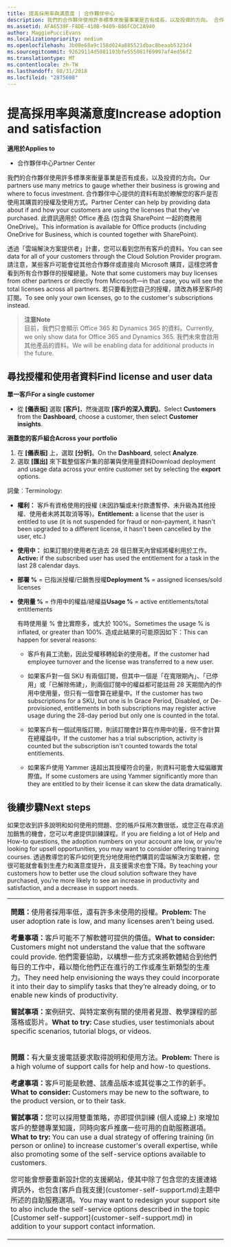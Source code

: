 ```yaml
---
title: 提高採用率與滿意度 | 合作夥伴中心
description: 我們的合作夥伴使用許多標準來衡量事業是否有成長，以及投資的方向。 合作夥伴中心提供的資料有助於瞭解您的客戶是否使用其購買的授權及使用方式。
ms.assetid: AFA6539F-F8DE-410B-9409-886FCDC2A940
author: MaggiePucciEvans
ms.localizationpriority: medium
ms.openlocfilehash: 3b08e68a9c158d024a885521dbac8beaab5323d4
ms.sourcegitcommit: 92629114d5081103bfe555081f69997af4ed56f2
ms.translationtype: MT
ms.contentlocale: zh-TW
ms.lasthandoff: 08/31/2018
ms.locfileid: "2875608"
---
```

# <a name="increase-adoption-and-satisfaction"></a><span data-ttu-id="85433-104">提高採用率與滿意度</span><span class="sxs-lookup"><span data-stu-id="85433-104">Increase adoption and satisfaction</span></span>

**<span data-ttu-id="85433-105">適用於</span><span class="sxs-lookup"><span data-stu-id="85433-105">Applies to</span></span>**

-  <span data-ttu-id="85433-106">合作夥伴中心</span><span class="sxs-lookup"><span data-stu-id="85433-106">Partner Center</span></span>

<span data-ttu-id="85433-107">我們的合作夥伴使用許多標準來衡量事業是否有成長，以及投資的方向。</span><span class="sxs-lookup"><span data-stu-id="85433-107">Our partners use many metrics to gauge whether their business is growing and where to focus investment.</span></span> <span data-ttu-id="85433-108">合作夥伴中心提供的資料有助於瞭解您的客戶是否使用其購買的授權及使用方式。</span><span class="sxs-lookup"><span data-stu-id="85433-108">Partner Center can help by providing data about if and how your customers are using the licenses that they've purchased.</span></span> <span data-ttu-id="85433-109">此資訊適用於 Office 產品 (包含與 SharePoint 一起的商務用 OneDrive)。</span><span class="sxs-lookup"><span data-stu-id="85433-109">This information is available for Office products (including OneDrive for Business, which is counted together with SharePoint).</span></span>

<span data-ttu-id="85433-110">透過「雲端解決方案提供者」計畫，您可以看到您所有客戶的資料。</span><span class="sxs-lookup"><span data-stu-id="85433-110">You can see data for all of your customers through the Cloud Solution Provider program.</span></span> <span data-ttu-id="85433-111">請注意，某些客戶可能會從其他合作夥伴或直接向 Microsoft 購買，這樣您將會看到所有合作夥伴的授權總量。</span><span class="sxs-lookup"><span data-stu-id="85433-111">Note that some customers may buy licenses from other partners or directly from Microsoft—in that case, you will see the total licenses across all partners.</span></span> <span data-ttu-id="85433-112">若只要看到您自己的授權，請改為移至客戶的訂閱。</span><span class="sxs-lookup"><span data-stu-id="85433-112">To see only your own licenses, go to the customer's subscriptions instead.</span></span>

>**<span data-ttu-id="85433-113">注意</span><span class="sxs-lookup"><span data-stu-id="85433-113">Note</span></span>**<br> <span data-ttu-id="85433-114">目前，我們只會顯示 Office 365 和 Dynamics 365 的資料。</span><span class="sxs-lookup"><span data-stu-id="85433-114">Currently, we only show data for Office 365 and Dynamics 365.</span></span> <span data-ttu-id="85433-115">我們未來會啟用其他產品的資料。</span><span class="sxs-lookup"><span data-stu-id="85433-115">We will be enabling data for additional products in the future.</span></span>

## <a name="find-license-and-user-data"></a><span data-ttu-id="85433-116">尋找授權和使用者資料</span><span class="sxs-lookup"><span data-stu-id="85433-116">Find license and user data</span></span>


**<span data-ttu-id="85433-117">單一客戶</span><span class="sxs-lookup"><span data-stu-id="85433-117">For a single customer</span></span>**

-   <span data-ttu-id="85433-118">從 **\[儀表板\]** 選取 **\[客戶\]**，然後選取 **\[客戶的深入資訊\]**。</span><span class="sxs-lookup"><span data-stu-id="85433-118">Select **Customers** from the **Dashboard**, choose a customer, then select **Customer insights**.</span></span>

**<span data-ttu-id="85433-119">涵蓋您的客戶組合</span><span class="sxs-lookup"><span data-stu-id="85433-119">Across your portfolio</span></span>**

1.  <span data-ttu-id="85433-120">在 **\[儀表板\]** 上，選取 **\[分析\]**。</span><span class="sxs-lookup"><span data-stu-id="85433-120">On the **Dashboard**, select **Analyze**.</span></span>
2.  <span data-ttu-id="85433-121">選取 **\[匯出\]** 來下載整個客戶集的部署與使用量資料</span><span class="sxs-lookup"><span data-stu-id="85433-121">Download deployment and usage data across your entire customer set by selecting the **export** options.</span></span>

<span data-ttu-id="85433-122">詞彙︰</span><span class="sxs-lookup"><span data-stu-id="85433-122">Terminology:</span></span>

-   <span data-ttu-id="85433-123">**權利：** 客戶有資格使用的授權 (未因詐騙或未付款遭暫停、未升級為其他授權、使用者未將其取消等等)。</span><span class="sxs-lookup"><span data-stu-id="85433-123">**Entitlement:** a license that the user is entitled to use (it is not suspended for fraud or non-payment, it hasn't been upgraded to a different license, it hasn't been cancelled by the user, etc.)</span></span>

-   <span data-ttu-id="85433-124">**使用中：** 如果訂閱的使用者在過去 28 個日曆天內曾經將權利用於工作。</span><span class="sxs-lookup"><span data-stu-id="85433-124">**Active:** if the subscribed user has used the entitlement for a task in the last 28 calendar days.</span></span>

-   <span data-ttu-id="85433-125">**部署 %** = 已指派授權/已銷售授權</span><span class="sxs-lookup"><span data-stu-id="85433-125">**Deployment %** = assigned licenses/sold licenses</span></span>

-   <span data-ttu-id="85433-126">**使用量 %** = 作用中的權益/總權益</span><span class="sxs-lookup"><span data-stu-id="85433-126">**Usage %** = active entitlements/total entitlements</span></span>

    <span data-ttu-id="85433-127">有時使用量 % 會比實際多，或大於 100%。</span><span class="sxs-lookup"><span data-stu-id="85433-127">Sometimes the usage % is inflated, or greater than 100%.</span></span> <span data-ttu-id="85433-128">造成此結果的可能原因如下：</span><span class="sxs-lookup"><span data-stu-id="85433-128">This can happen for several reasons:</span></span>

    -   <span data-ttu-id="85433-129">客戶有員工流動，因此受權移轉給新的使用者。</span><span class="sxs-lookup"><span data-stu-id="85433-129">If the customer had employee turnover and the license was transferred to a new user.</span></span>

    -   <span data-ttu-id="85433-130">如果客戶對一個 SKU 有兩個訂閱，但其中一個是「在寬限期內」、「已停用」或「已解除佈建」，則兩個訂閱中的權益都可能註冊 28 天期間內的作用中使用量，但只有一個會算在總量中。</span><span class="sxs-lookup"><span data-stu-id="85433-130">If the customer has two subscriptions for a SKU, but one is In Grace Period, Disabled, or De-provisioned, entitlements in both subscriptions may register active usage during the 28-day period but only one is counted in the total.</span></span>

    -   <span data-ttu-id="85433-131">如果客戶有一個試用版訂閱，則該訂閱會計算在作用中的量，但不會計算在總權益中。</span><span class="sxs-lookup"><span data-stu-id="85433-131">If the customer has a trial subscription, activity is counted but the subscription isn't counted towards the total entitlements.</span></span>

    -   <span data-ttu-id="85433-132">如果客戶使用 Yammer 遠超出其授權符合的量，則資料可能會大幅偏離實際值。</span><span class="sxs-lookup"><span data-stu-id="85433-132">If some customers are using Yammer significantly more than they are entitled to by their license it can skew the data dramatically.</span></span>

## <a name="next-steps"></a><span data-ttu-id="85433-133">後續步驟</span><span class="sxs-lookup"><span data-stu-id="85433-133">Next steps</span></span>


<span data-ttu-id="85433-134">如果您收到許多說明和如何使用的問題、您的帳戶採用次數很低，或您正在尋求追加銷售的機會，您可以考慮提供訓練課程。</span><span class="sxs-lookup"><span data-stu-id="85433-134">If you are fielding a lot of Help and How-to questions, the adoption numbers on your account are low, or you’re looking for upsell opportunities, you may want to consider offering training courses.</span></span> <span data-ttu-id="85433-135">透過教導您的客戶如何更充分地使用他們購買的雲端解決方案軟體，您很可能就會看到生產力和滿意度提升，且支援需求也會下降。</span><span class="sxs-lookup"><span data-stu-id="85433-135">By teaching your customers how to better use the cloud solution software they have purchased, you’re more likely to see an increase in productivity and satisfaction, and a decrease in support needs.</span></span>

<table>
<colgroup>
<col width="100%" />
</colgroup>
<tbody>
<tr class="odd">
<td><p><span data-ttu-id="85433-136"><strong>問題：</strong>使用者採用率低，還有許多未使用的授權。</span><span class="sxs-lookup"><span data-stu-id="85433-136"><strong>Problem:</strong> The user adoption rate is low, and many licenses aren't being used.</span></span></p>
<p><span data-ttu-id="85433-137"><strong>考量事項：</strong>客戶可能不了解軟體可提供的價值。</span><span class="sxs-lookup"><span data-stu-id="85433-137"><strong>What to consider:</strong> Customers might not understand the value that the software could provide.</span></span> <span data-ttu-id="85433-138">他們需要協助，以構想一些方式來將軟體結合到他們每日的工作中，藉以簡化他們正在進行的工作或產生新類型的生產力。</span><span class="sxs-lookup"><span data-stu-id="85433-138">They need help envisioning the ways they could incorporate it into their day to simplify tasks that they’re already doing, or to enable new kinds of productivity.</span></span></p>
<p><span data-ttu-id="85433-139"><strong>嘗試事項：</strong>案例研究、與特定案例有關的使用者見證、教學課程的部落格或影片。</span><span class="sxs-lookup"><span data-stu-id="85433-139"><strong>What to try:</strong> Case studies, user testimonials about specific scenarios, tutorial blogs, or videos.</span></span></p></td>
</tr>
<tr class="even">
<td><p><span data-ttu-id="85433-140"><strong>問題：</strong>有大量支援電話要求取得說明和使用方法。</span><span class="sxs-lookup"><span data-stu-id="85433-140"><strong>Problem:</strong> There is a high volume of support calls for help and how-to questions.</span></span></p>
<p><span data-ttu-id="85433-141"><strong>考慮事項：</strong>客戶可能是軟體、該產品版本或其從事之工作的新手。</span><span class="sxs-lookup"><span data-stu-id="85433-141"><strong>What to consider:</strong> Customers may be new to the software, to the product version, or to their task.</span></span></p>
<p><span data-ttu-id="85433-142"><strong>嘗試事項：</strong>您可以採用雙重策略，亦即提供訓練 (個人或線上) 來增加客戶的整體專業知識，同時向客戶推廣一些可用的自助服務選項。</span><span class="sxs-lookup"><span data-stu-id="85433-142"><strong>What to try:</strong> You can use a dual strategy of offering training (in person or online) to increase customer's overall expertise, while also promoting some of the self-service options available to customers.</span></span></p>
<p><span data-ttu-id="85433-143">您可能會想要重新設計您的支援網站，使其中除了包含您的支援連絡資訊外，也包含[客戶自我支援](customer-self-support.md)主題中所述的自助服務選項。</span><span class="sxs-lookup"><span data-stu-id="85433-143">You may want to redesign your support site to also include the self-service options described in the topic [Customer self-support](customer-self-support.md) in addition to your support contact information.</span></span></p></td>
</tr>
</tbody>
</table>

 

 

 



